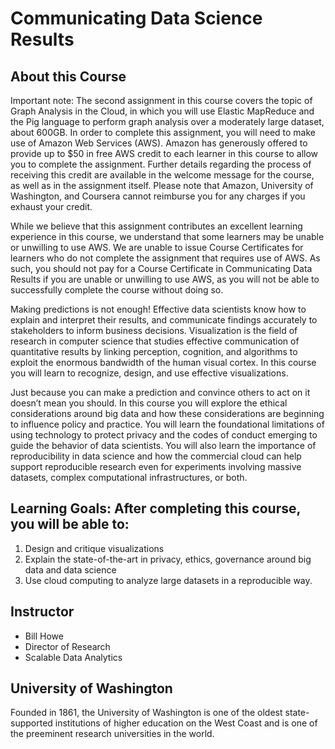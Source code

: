 # Communicating Data Science Results

## About this Course
Important note: The second assignment in this course covers the topic of Graph Analysis in the Cloud, in which you will use Elastic MapReduce and the Pig language to perform graph analysis over a moderately large dataset, about 600GB. In order to complete this assignment, you will need to make use of Amazon Web Services (AWS). Amazon has generously offered to provide up to $50 in free AWS credit to each learner in this course to allow you to complete the assignment. Further details regarding the process of receiving this credit are available in the welcome message for the course, as well as in the assignment itself. Please note that Amazon, University of Washington, and Coursera cannot reimburse you for any charges if you exhaust your credit.

While we believe that this assignment contributes an excellent learning experience in this course, we understand that some learners may be unable or unwilling to use AWS. We are unable to issue Course Certificates for learners who do not complete the assignment that requires use of AWS. As such, you should not pay for a Course Certificate in Communicating Data Results if you are unable or unwilling to use AWS, as you will not be able to successfully complete the course without doing so.

Making predictions is not enough!  Effective data scientists know how to explain and interpret their results, and communicate findings accurately to stakeholders to inform business decisions.  Visualization is the field of research in computer science that studies effective communication of quantitative results by linking perception, cognition, and algorithms to exploit the enormous bandwidth of the human visual cortex.  In this course you will learn to recognize, design, and use effective visualizations.

Just because you can make a prediction and convince others to act on it doesn’t mean you should.  In this course you will explore the ethical considerations around big data and how these considerations are beginning to influence policy and practice.   You will learn the foundational limitations of using technology to protect privacy and the codes of conduct emerging to guide the behavior of data scientists.  You will also learn the importance of reproducibility in data science and how the commercial cloud can help support reproducible research even for experiments involving massive datasets, complex computational infrastructures, or both.

## Learning Goals: After completing this course, you will be able to:
1. Design and critique visualizations
2. Explain the state-of-the-art in privacy, ethics, governance around big data and data science
3. Use cloud computing to analyze large datasets in a reproducible way.

## Instructor
- Bill Howe
- Director of Research
- Scalable Data Analytics



## University of Washington
Founded in 1861, the University of Washington is one of the oldest state-supported institutions of higher education on the West Coast and is one of the preeminent research universities in the world.
